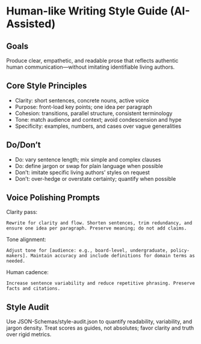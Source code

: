 # Human-like Writing Style Guide (AI-Assisted)

## Goals

Produce clear, empathetic, and readable prose that reflects authentic human communication—without imitating identifiable living authors.

## Core Style Principles

- Clarity: short sentences, concrete nouns, active voice
- Purpose: front-load key points; one idea per paragraph
- Cohesion: transitions, parallel structure, consistent terminology
- Tone: match audience and context; avoid condescension and hype
- Specificity: examples, numbers, and cases over vague generalities

## Do/Don’t

- Do: vary sentence length; mix simple and complex clauses
- Do: define jargon or swap for plain language when possible
- Don’t: imitate specific living authors’ styles on request
- Don’t: over-hedge or overstate certainty; quantify when possible

## Voice Polishing Prompts

Clarity pass:
```
Rewrite for clarity and flow. Shorten sentences, trim redundancy, and ensure one idea per paragraph. Preserve meaning; do not add claims.
```

Tone alignment:
```
Adjust tone for [audience: e.g., board-level, undergraduate, policy-makers]. Maintain accuracy and include definitions for domain terms as needed.
```

Human cadence:
```
Increase sentence variability and reduce repetitive phrasing. Preserve facts and citations.
```

## Style Audit

Use JSON-Schemas/style-audit.json to quantify readability, variability, and jargon density. Treat scores as guides, not absolutes; favor clarity and truth over rigid metrics.

